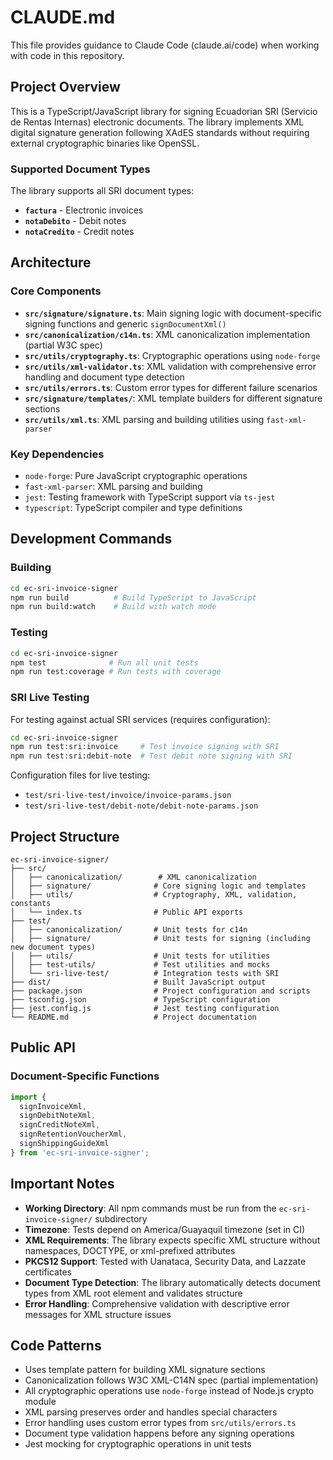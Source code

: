# CLAUDE.md

This file provides guidance to Claude Code (claude.ai/code) when working with code in this repository.

## Project Overview

This is a TypeScript/JavaScript library for signing Ecuadorian SRI (Servicio de Rentas Internas) electronic documents. The library implements XML digital signature generation following XAdES standards without requiring external cryptographic binaries like OpenSSL.

### Supported Document Types

The library supports all SRI document types:
- **`factura`** - Electronic invoices
- **`notaDebito`** - Debit notes
- **`notaCredito`** - Credit notes

## Architecture

### Core Components

- **`src/signature/signature.ts`**: Main signing logic with document-specific signing functions and generic `signDocumentXml()`
- **`src/canonicalization/c14n.ts`**: XML canonicalization implementation (partial W3C spec)
- **`src/utils/cryptography.ts`**: Cryptographic operations using `node-forge`
- **`src/utils/xml-validator.ts`**: XML validation with comprehensive error handling and document type detection
- **`src/utils/errors.ts`**: Custom error types for different failure scenarios
- **`src/signature/templates/`**: XML template builders for different signature sections
- **`src/utils/xml.ts`**: XML parsing and building utilities using `fast-xml-parser`

### Key Dependencies

- `node-forge`: Pure JavaScript cryptographic operations
- `fast-xml-parser`: XML parsing and building
- `jest`: Testing framework with TypeScript support via `ts-jest`
- `typescript`: TypeScript compiler and type definitions

## Development Commands

### Building
```bash
cd ec-sri-invoice-signer
npm run build          # Build TypeScript to JavaScript
npm run build:watch    # Build with watch mode
```

### Testing
```bash
cd ec-sri-invoice-signer
npm test              # Run all unit tests
npm run test:coverage # Run tests with coverage
```

### SRI Live Testing
For testing against actual SRI services (requires configuration):
```bash
cd ec-sri-invoice-signer
npm run test:sri:invoice     # Test invoice signing with SRI
npm run test:sri:debit-note  # Test debit note signing with SRI
```

Configuration files for live testing:
- `test/sri-live-test/invoice/invoice-params.json`
- `test/sri-live-test/debit-note/debit-note-params.json`

## Project Structure

```
ec-sri-invoice-signer/
├── src/
│   ├── canonicalization/        # XML canonicalization
│   ├── signature/              # Core signing logic and templates
│   ├── utils/                  # Cryptography, XML, validation, constants
│   └── index.ts                # Public API exports
├── test/
│   ├── canonicalization/       # Unit tests for c14n
│   ├── signature/              # Unit tests for signing (including new document types)
│   ├── utils/                  # Unit tests for utilities
│   ├── test-utils/             # Test utilities and mocks
│   └── sri-live-test/          # Integration tests with SRI
├── dist/                       # Built JavaScript output
├── package.json                # Project configuration and scripts
├── tsconfig.json               # TypeScript configuration
├── jest.config.js              # Jest testing configuration
└── README.md                   # Project documentation
```

## Public API

### Document-Specific Functions
```typescript
import {
  signInvoiceXml,
  signDebitNoteXml,
  signCreditNoteXml,
  signRetentionVoucherXml,
  signShippingGuideXml
} from 'ec-sri-invoice-signer';
```

## Important Notes

- **Working Directory**: All npm commands must be run from the `ec-sri-invoice-signer/` subdirectory
- **Timezone**: Tests depend on America/Guayaquil timezone (set in CI)
- **XML Requirements**: The library expects specific XML structure without namespaces, DOCTYPE, or xml-prefixed attributes
- **PKCS12 Support**: Tested with Uanataca, Security Data, and Lazzate certificates
- **Document Type Detection**: The library automatically detects document types from XML root element and validates structure
- **Error Handling**: Comprehensive validation with descriptive error messages for XML structure issues

## Code Patterns

- Uses template pattern for building XML signature sections
- Canonicalization follows W3C XML-C14N spec (partial implementation)
- All cryptographic operations use `node-forge` instead of Node.js crypto module
- XML parsing preserves order and handles special characters
- Error handling uses custom error types from `src/utils/errors.ts`
- Document type validation happens before any signing operations
- Jest mocking for cryptographic operations in unit tests